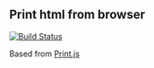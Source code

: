 ## Print html from browser

[![Build Status](https://travis-ci.org/p2yang/html-print.svg?branch=master)](https://travis-ci.org/p2yang/html-print)

Based from [Print.js](https://github.com/crabbly/Print.js)
